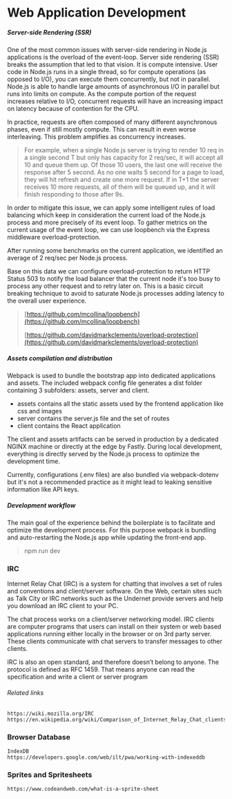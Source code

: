 # Web Application Development

##### Server-side Rendering \(SSR\)

One of the most common issues with server-side rendering in Node.js applications is the overload of the event-loop. Server side rendering \(SSR\) breaks the assumption that led to that vision. It is compute intensive. User code in Node.js runs in a single thread, so for compute operations \(as opposed to I/O\), you can execute them concurrently, but not in parallel. Node.js is able to handle large amounts of asynchronous I/O in parallel but runs into limits on compute. As the compute portion of the request increases relative to I/O, concurrent requests will have an increasing impact on latency because of contention for the CPU.

In practice, requests are often composed of many different asynchronous phases, even if still mostly compute. This can result in even worse interleaving. This problem amplifies as concurrency increases.

> For example, when a single Node.js server is trying to render 10 req in a single second T but only has capacity for 2 req/sec, it will accept all 10 and queue them up. Of those 10 users, the last one will receive the response after 5 second. As no one waits 5 second for a page to load, they will hit refresh and create one more request. If in T+1 the server receives 10 more requests, all of them will be queued up, and it will finish responding to those after 9s.

In order to mitigate this issue, we can apply some intelligent rules of load balancing which keep in consideration the current load of the Node.js process and more precisely of its event loop. To gather metrics on the current usage of the event loop, we can use loopbench via the Express middleware overload-protection.

After running some benchmarks on the current application, we identified an average of 2 req/sec per Node.js process.

Base on this data we can configure overload-protection to return HTTP Status 503 to notify the load balancer that the current node it's too busy to process any other request and to retry later on. This is a basic circuit breaking technique to avoid to saturate Node.js processes adding latency to the overall user experience.

> [https://github.com/mcollina/loopbench](https://github.com/mcollina/loopbench)
>
> [https://github.com/davidmarkclements/overload-protection](https://github.com/davidmarkclements/overload-protection)

##### Assets compilation and distribution

Webpack is used to bundle the bootstrap app into dedicated applications and assets. The included webpack config file generates a dist folder containing 3 subfolders: assets, server and client.

* assets contains all the static assets used by the frontend application like css and images
* server contains the server.js file and the set of routes
* client contains the React application

The client and assets artifacts can be served in production by a dedicated NGINX machine or directly at the edge by Fastly. During local development, everything is directly served by the Node.js process to optimize the development time.

Currently, configurations \(.env files\) are also bundled via webpack-dotenv but it's not a recommended practice as it might lead to leaking sensitive information like API keys.

##### Development workflow

The main goal of the experience behind the boilerplate is to facilitate and optimize the development process. For this purpose webpack is bundling and auto-restarting the Node.js app while updating the front-end app.

> npm run dev

### IRC

Internet Relay Chat \(IRC\) is a system for chatting that involves a set of rules and conventions and client/server software. On the Web, certain sites such as Talk City or IRC networks such as the Undernet provide servers and help you download an IRC client to your PC.

The chat process works on a client/server networking model. IRC clients are computer programs that users can install on their system or web based applications running either locally in the browser or on 3rd party server. These clients communicate with chat servers to transfer messages to other clients.

IRC is also an open standard, and therefore doesn’t belong to anyone. The protocol is defined as RFC 1459. That means anyone can read the specification and write a client or server program

###### Related links

```
https://wiki.mozilla.org/IRC
https://en.wikipedia.org/wiki/Comparison_of_Internet_Relay_Chat_clients
```

### Browser Database

```
IndexDB
https://developers.google.com/web/ilt/pwa/working-with-indexeddb
```

### Sprites and Spritesheets

```
https://www.codeandweb.com/what-is-a-sprite-sheet
```



